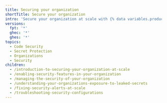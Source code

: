 ```yaml
---
title: Securing your organization
shortTitle: Secure your organization
intro: 'Secure your organization at scale with {% data variables.product.company_short %}''s security products{% ifversion security-configurations %} through {% data variables.product.prodname_security_configurations %} and {% data variables.product.prodname_global_settings %}{% endif %}.'
versions:
  fpt: '*'
  ghec: '*'
  ghes: '*'
topics:
  - Code Security
  - Secret Protection
  - Organizations
  - Security
children:
  - /introduction-to-securing-your-organization-at-scale
  - /enabling-security-features-in-your-organization
  - /managing-the-security-of-your-organization
  - /understanding-your-organizations-exposure-to-leaked-secrets
  - /fixing-security-alerts-at-scale
  - /troubleshooting-security-configurations
---
```

